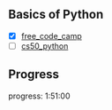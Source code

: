 ## Basics of Python
- [x] [free_code_camp](https://www.youtube.com/watch?v=rfscVS0vtbw)
- [ ] [cs50_python](https://www.youtube.com/watch?v=nLRL_NcnK-4)

## Progress
progress: 1:51:00